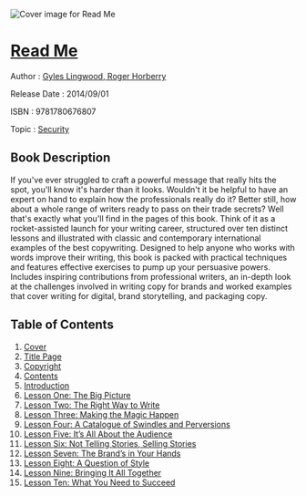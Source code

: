 ![Cover image for Read Me](https://imgdetail.ebookreading.net/cover/cover/security/EB9781780676807.jpg)

[Read Me](https://ebookreading.net/view/book/Read+Me-EB9781780676807_1.html "Read Me")
====================================================================================================================

Author : [Gyles Lingwood](https://ebookreading.net/search/author/Gyles+Lingwood),[ Roger Horberry](https://ebookreading.net/search/author/+Roger+Horberry)

Release Date : 2014/09/01

ISBN : 9781780676807

Topic : [Security](https://ebookreading.net/search/category/security)

Book Description
-----------------

If you've ever struggled to craft a powerful message that really hits the spot, you'll know it's harder than it looks. Wouldn't it be helpful to have an expert on hand to explain how the professionals really do it? Better still, how about a whole range of writers ready to pass on their trade secrets? Well that's exactly what you'll find in the pages of this book. Think of it as a rocket-assisted launch for your writing career, structured over ten distinct lessons and illustrated with classic and contemporary international examples of the best copywriting. Designed to help anyone who works with words improve their writing, this book is packed with practical techniques and features effective exercises to pump up your persuasive powers. Includes inspiring contributions from professional writers, an in-depth look at the challenges involved in writing copy for brands and worked examples that cover writing for digital, brand storytelling, and packaging copy.
              
Table of Contents
-----------------

1. [Cover](https://ebookreading.net/view/book/Read+Me-EB9781780676807_0.html)
1. [Title Page](https://ebookreading.net/view/book/Read+Me-EB9781780676807_4.html)
1. [Copyright](https://ebookreading.net/view/book/Read+Me-EB9781780676807_0.html)
1. [Contents](https://ebookreading.net/view/book/Read+Me-EB9781780676807_5.html)
1. [Introduction](https://ebookreading.net/view/book/Read+Me-EB9781780676807_6.html)
1. [Lesson One: The Big Picture](https://ebookreading.net/view/book/Read+Me-EB9781780676807_7.html)
1. [Lesson Two: The Right Way to Write](https://ebookreading.net/view/book/Read+Me-EB9781780676807_8.html)
1. [Lesson Three: Making the Magic Happen](https://ebookreading.net/view/book/Read+Me-EB9781780676807_9.html)
1. [Lesson Four: A Catalogue of Swindles and Perversions](https://ebookreading.net/view/book/Read+Me-EB9781780676807_10.html)
1. [Lesson Five: It’s All About the Audience](https://ebookreading.net/view/book/Read+Me-EB9781780676807_11.html)
1. [Lesson Six: Not Telling Stories, Selling Stories](https://ebookreading.net/view/book/Read+Me-EB9781780676807_12.html)
1. [Lesson Seven: The Brand’s in Your Hands](https://ebookreading.net/view/book/Read+Me-EB9781780676807_13.html)
1. [Lesson Eight: A Question of Style](https://ebookreading.net/view/book/Read+Me-EB9781780676807_14.html)
1. [Lesson Nine: Bringing It All Together](https://ebookreading.net/view/book/Read+Me-EB9781780676807_15.html)
1. [Lesson Ten: What You Need to Succeed](https://ebookreading.net/view/book/Read+Me-EB9781780676807_16.html)
